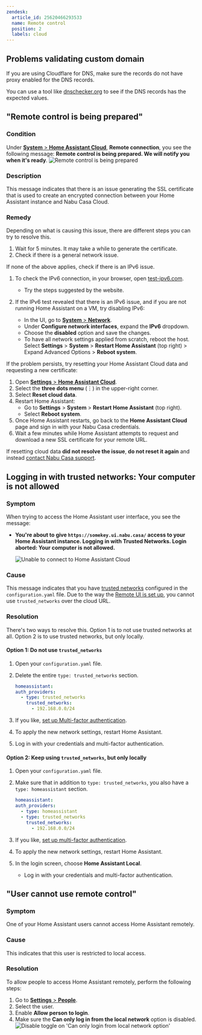 ```yaml
---
zendesk:
  article_id: 25620466293533
  name: Remote control
  position: 2
  labels: cloud
---
```


## Problems validating custom domain

If you are using Cloudflare for DNS, make sure the records do not have proxy enabled for the DNS records.

You can use a tool like [dnschecker.org](https://dnschecker.org/) to see if the DNS records has the expected values.

## "Remote control is being prepared"

### Condition

Under [**System** > **Home Assistant Cloud**](https://my.home-assistant.io/redirect/cloud/), **Remote connection**, you see the following message:
**Remote control is being prepared. We will notify you when it's ready**.
<img src="/static/img/cloud/cannot-retrieve-certificate-01.png" alt="Remote control is being prepared">

### Description

This message indicates that there is an issue generating the SSL certificate that is used to create an encrypted connection between your Home Assistant instance and Nabu&nbsp;Casa&nbsp;Cloud.

### Remedy

Depending on what is causing this issue, there are different steps you can try to resolve this.

1. Wait for 5 minutes. It may take a while to generate the certificate.
2. Check if there is a general network issue.

If none of the above applies, check if there is an IPv6 issue.

1. To check the IPv6 connection, in your browser, open [test-ipv6.com](https://test-ipv6.com/).

   - Try the steps suggested by the website.

2. If the IPv6 test revealed that there is an IPv6 issue, and if you are not running Home Assistant on a VM, try disabling IPv6:
   - In the UI, go to [**System** > **Network**](https://my.home-assistant.io/redirect/network/).
   - Under **Configure network interfaces**, expand the **IPv6** dropdown.
   - Choose the **disabled** option and save the changes.
   - To have all network settings applied from scratch, reboot the host. Select **Settings** > **System** > **Restart Home Assistant** (top right) > Expand Advanced Options > **Reboot system**.

If the problem persists, try resetting your Home Assistant Cloud data and requesting a new certificate:

1. Open [**Settings** > **Home Assistant Cloud**](https://my.home-assistant.io/redirect/cloud/).
2. Select the **three dots menu** (⋮) in the upper-right corner.
3. Select **Reset cloud data**.
4. Restart Home Assistant:
   - Go to **Settings** > **System** > **Restart Home Assistant** (top right).
   - Select **Reboot system**.
5. Once Home Assistant restarts, go back to the **Home Assistant Cloud** page and sign in with your Nabu Casa credentials.
6. Wait a few minutes while Home Assistant attempts to request and download a new SSL certificate for your remote URL.

If resetting cloud data **did not resolve the issue**, **do not reset it again** and instead [contact Nabu Casa support](https://www.nabucasa.com/support/).

## Logging in with trusted networks: Your computer is not allowed

### Symptom

When trying to access the Home Assistant user interface, you see the message:

- **You're about to give `https://somekey.ui.nabu.casa/` access to your Home Assistant instance. Logging in with Trusted Networks. Login aborted: Your computer is not allowed.**

    <img src="/static/img/cloud/login-trusted-networks-01.png" alt="Unable to connect to Home Assistant Cloud">

### Cause

This message indicates that you have [trusted networks](https://www.home-assistant.io/docs/authentication/providers/#trusted-networks) configured in the `configuration.yaml` file. Due to the way the [Remote UI is set up](/config/remote/#how-it-works), you cannot use `trusted_networks` over the cloud URL.

### Resolution

There's two ways to resolve this. Option 1 is to not use trusted networks at all. Option 2 is to use trusted networks, but only locally.

#### Option 1: Do not use `trusted_networks`

1. Open your `configuration.yaml` file.
2. Delete the entire `type: trusted_networks` section.

   ```yaml
   homeassistant:
   auth_providers:
     - type: trusted_networks
       trusted_networks:
         - 192.168.0.0/24
   ```

3. If you like, [set up Multi-factor authentication](https://www.home-assistant.io/docs/authentication/multi-factor-auth/).
4. To apply the new network settings, restart Home Assistant.
5. Log in with your credentials and multi-factor authentication.

#### Option 2: Keep using `trusted_networks`, but only locally

1. Open your `configuration.yaml` file.
2. Make sure that in addition to `type: trusted_networks`, you also have a `type: homeassistant` section.

   ```yaml
   homeassistant:
   auth_providers:
     - type: homeassistant
     - type: trusted_networks
       trusted_networks:
         - 192.168.0.0/24
   ```

3. If you like, [set up multi-factor authentication](https://www.home-assistant.io/docs/authentication/multi-factor-auth/).
4. To apply the new network settings, restart Home Assistant.
5. In the login screen, choose **Home Assistant Local**.
   - Log in with your credentials and multi-factor authentication.

## "User cannot use remote control"

### Symptom

One of your Home Assistant users cannot access Home Assistant remotely.

### Cause

This indicates that this user is restricted to local access.

### Resolution

To allow people to access Home Assistant remotely, perform the following steps:

1. Go to [**Settings** > **People**](https://my.home-assistant.io/redirect/people/).
2. Select the user.
3. Enable **Allow person to login**.
4. Make sure the **Can only log in from the local network** option is disabled.
   <img src="/static/img/cloud/login_from_local_network_only.png" alt="Disable toggle on 'Can only login from local network option'">
